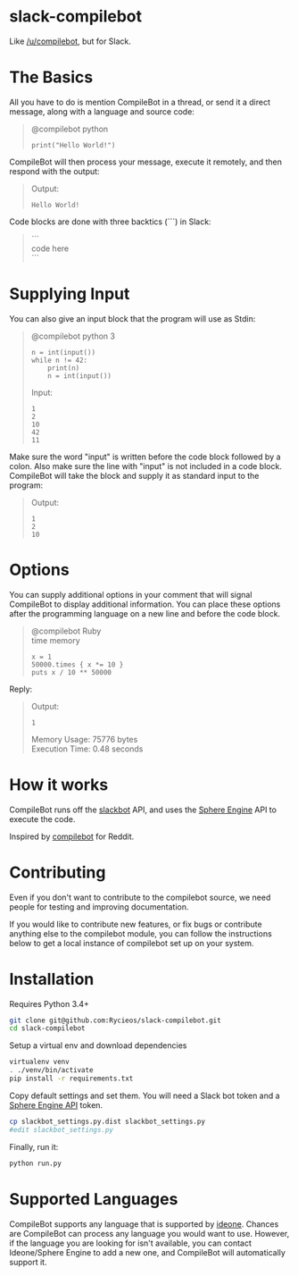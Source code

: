 # slack-compilebot
Like [/u/compilebot](https://github.com/renfredxh/compilebot), but for Slack.

# The Basics
All you have to do is mention CompileBot in a thread, or send it a direct
message, along with a language and source code:

> @compilebot python
>
>     print("Hello World!")
>

CompileBot will then process your message, execute it remotely, and then
respond with the output:

> Output:
>
>     Hello World!
>

Code blocks are done with three backtics (```) in Slack:

> \```  
> code here  
> \```

# Supplying Input
You can also give an input block that the program will use as Stdin:

> @compilebot python 3
>
>     n = int(input())
>     while n != 42:
>         print(n)
>         n = int(input())
>
> Input:
>
>     1
>     2
>     10
>     42
>     11

Make sure the word "input" is written before the code block followed by a colon.
Also make sure the line with "input" is not included in a code block.
CompileBot will take the block and supply it as standard input to the program:

> Output:
>
>     1
>     2
>     10

# Options
You can supply additional options in your comment that will signal CompileBot
to display additional information. You can place these options after the
programming language on a new line and before the code block.

> @compilebot Ruby  
> time memory
>
>     x = 1
>     50000.times { x *= 10 }
>     puts x / 10 ** 50000
Reply:

> Output:
>
>     1
>
> Memory Usage: 75776 bytes  
> Execution Time: 0.48 seconds

# How it works
CompileBot runs off the [slackbot](https://github.com/lins05/slackbot) API, and
uses the [Sphere Engine](https://github.com/sphere-engine/python-client) API to
execute the code.

Inspired by [compilebot](https://github.com/renfredxh/compilebot) for Reddit.

# Contributing
Even if you don't want to contribute to the compilebot source, we need people
for testing and improving documentation.

If you would like to contribute new features, or fix bugs or contribute
anything else to the compilebot module, you can follow the instructions
below to get a local instance of compilebot set up on your system.

# Installation
Requires Python 3.4+

```bash
git clone git@github.com:Rycieos/slack-compilebot.git
cd slack-compilebot
```

Setup a virtual env and download dependencies

```bash
virtualenv venv
. ./venv/bin/activate
pip install -r requirements.txt
```

Copy default settings and set them. You will need a Slack bot token and a
[Sphere Engine API](https://sphere-engine.com/signup) token.

```bash
cp slackbot_settings.py.dist slackbot_settings.py
#edit slackbot_settings.py
```

Finally, run it:

```bash
python run.py
```

# Supported Languages
CompileBot supports any language that is supported by
[ideone](http://ideone.com/). Chances are CompileBot can process any language
you would want to use. However, if the language you are looking for isn't
available, you can contact Ideone/Sphere Engine to add a new one, and
CompileBot will automatically support it.

